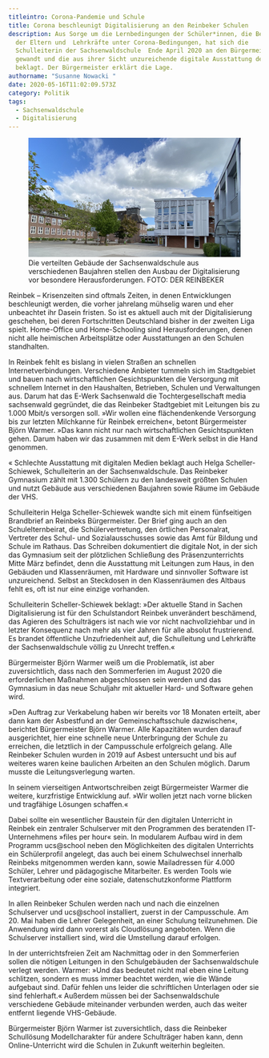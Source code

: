 ```yaml
---
titleintro: Corona-Pandemie und Schule
title: Corona beschleunigt Digitalisierung an den Reinbeker Schulen
description: Aus Sorge um die Lernbedingungen der Schüler*innen, die Belastungen
  der Eltern und  Lehrkräfte unter Corona-Bedingungen, hat sich die
  Schulleiterin der Sachsenwaldschule  Ende April 2020 an den Bürgermeister
  gewandt und die aus ihrer Sicht unzureichende digitale Ausstattung der Schule
  beklagt. Der Bürgermeister erklärt die Lage.
authorname: "Susanne Nowacki "
date: 2020-05-16T11:02:09.573Z
category: Politik
tags:
  - Sachsenwaldschule
  - Digitalisierung
---
```

<figure>
  <img src="/static/media/2020-18-05-Sachsenwaldschule-Pausenhof.jpg">
  <figcaption>
Die verteilten Gebäude der Sachsenwaldschule aus verschiedenen Baujahren stellen den Ausbau der Digitalisierung vor besondere Herausforderungen. FOTO: DER REINBEKER
   
  </figcaption>
</figure>


Reinbek – Krisenzeiten sind oftmals Zeiten, in denen Entwicklungen beschleunigt werden, die vorher jahrelang mühselig waren und eher unbeachtet ihr Dasein fristen. So ist es aktuell auch mit der Digitalisierung geschehen, bei deren Fortschritten Deutschland bisher in der zweiten Liga spielt. Home-Office und Home-Schooling sind Herausforderungen, denen nicht alle heimischen Arbeitsplätze oder Ausstattungen an den Schulen standhalten. 


In Reinbek fehlt es bislang in vielen Straßen an schnellen Internetverbindungen. Verschiedene Anbieter tummeln sich im Stadtgebiet und bauen nach wirtschaftlichen Gesichtspunkten die Versorgung mit schnellem Internet in den Haushalten, Betrieben, Schulen und Verwaltungen aus. Darum hat das E-Werk Sachsenwald die Tochtergesellschaft media sachsenwald gegründet, die das Reinbeker Stadtgebiet mit Leitungen bis zu 1.000 Mbit/s versorgen soll. »Wir wollen eine flächendenkende Versorgung bis zur letzten Milchkanne für Reinbek erreichen«, betont Bürgermeister Björn Warmer. »Das kann nicht nur nach wirtschaftlichen Gesichtspunkten gehen. Darum haben wir das zusammen mit dem E-Werk selbst in die Hand genommen.

«
Schlechte Ausstattung mit digitalen Medien beklagt auch Helga Scheller-Schiewek, Schulleiterin an der Sachsenwaldschule. Das Reinbeker Gymnasium zählt mit 1.300 Schülern zu den landesweit größten Schulen und nutzt Gebäude aus verschiedenen Baujahren sowie Räume im Gebäude der VHS.


Schulleiterin Helga Scheller-Schiewek wandte sich mit einem fünfseitigen Brandbrief an Reinbeks Bürgermeister. Der Brief ging auch an den Schulelternbeirat, die Schülervertretung, den örtlichen Personalrat, Vertreter des Schul- und Sozialausschusses sowie das Amt für Bildung und Schule im Rathaus. Das Schreiben dokumentiert die digitale Not, in der sich das Gymnasium seit der plötzlichen Schließung des Präsenzunterrichts Mitte März befindet, denn die Ausstattung mit Leitungen zum Haus, in den Gebäuden und Klassenräumen, mit Hardware und sinnvoller Software ist unzureichend. Selbst an Steckdosen in den Klassenräumen des Altbaus fehlt es, oft ist nur eine einzige vorhanden. 


Schulleiterin Scheller-Schiewek beklagt: »Der aktuelle Stand in Sachen Digitalisierung ist für den Schulstandort Reinbek unverändert beschämend, das Agieren des Schulträgers ist nach wie vor nicht nachvollziehbar und in letzter Konsequenz nach mehr als vier Jahren für alle absolut frustrierend. Es brandet öffentliche Unzufriedenheit auf, die Schulleitung und Lehrkräfte der Sachsenwaldschule völlig zu Unrecht treffen.«

Bürgermeister Björn Warmer weiß um die Problematik, ist aber zuversichtlich, dass nach den Sommerferien im August 2020 die erforderlichen Maßnahmen abgeschlossen sein werden und das Gymnasium in das neue Schuljahr mit aktueller Hard- und Software gehen wird.

»Den Auftrag zur Verkabelung haben wir bereits vor 18 Monaten erteilt, aber dann kam der Asbestfund an der Gemeinschaftsschule dazwischen«, berichtet Bürgermeister Björn Warmer. Alle Kapazitäten wurden darauf ausgerichtet, hier eine schnelle neue Unterbringung der Schule zu erreichen, die letztlich in der Campusschule erfolgreich gelang. Alle Reinbeker Schulen wurden in 2019 auf Asbest untersucht und bis auf weiteres waren keine baulichen Arbeiten an den Schulen möglich. Darum musste die Leitungsverlegung warten.

In seinem vierseitigen Antwortschreiben zeigt Bürgermeister Warmer die weitere, kurzfristige Entwicklung auf. »Wir wollen jetzt nach vorne blicken und tragfähige Lösungen schaffen.«

Dabei sollte ein wesentlicher Baustein für den digitalen Unterricht in Reinbek ein zentraler Schulserver mit den Programmen des beratenden IT-Unternehmens »files per hour« sein. In modularem Aufbau wird in dem Programm ucs@school neben den Möglichkeiten des digitalen Unterrichts ein Schülerprofil angelegt, das auch bei einem Schulwechsel innerhalb Reinbeks mitgenommen werden kann, sowie Mailadressen für 4.000 Schüler, Lehrer und pädagogische Mitarbeiter. Es werden Tools wie Textverarbeitung oder eine soziale, datenschutzkonforme Plattform integriert. 

In allen Reinbeker Schulen werden nach und nach die einzelnen Schulserver und ucs@school installiert, zuerst in der Campusschule. Am 20. Mai haben die Lehrer Gelegenheit, an einer Schulung teilzunehmen. Die Anwendung wird dann vorerst als Cloudlösung angeboten. Wenn die Schulserver installiert sind, wird die Umstellung darauf erfolgen.

In der unterrichtsfreien Zeit am Nachmittag oder in den Sommerferien sollen die nötigen Leitungen in den Schulgebäuden der Sachsenwaldschule verlegt werden. Warmer: »Und das bedeutet nicht mal eben eine Leitung schlitzen, sondern es muss immer beachtet werden, wie die Wände aufgebaut sind. Dafür fehlen uns leider die schriftlichen Unterlagen oder sie sind fehlerhaft.«  Außerdem müssen bei der Sachsenwaldschule verschiedene Gebäude miteinander verbunden werden, auch das weiter entfernt liegende VHS-Gebäude.

Bürgermeister Björn Warmer ist zuversichtlich, dass die Reinbeker Schullösung Modellcharakter für andere Schulträger haben kann, denn Online-Unterricht wird die Schulen in Zukunft weiterhin begleiten.